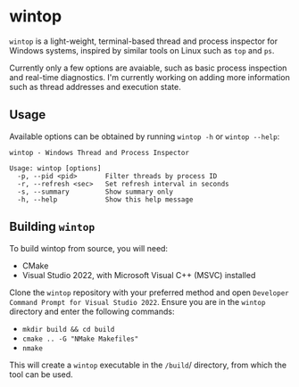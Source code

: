 # wintop

`wintop` is a light-weight, terminal-based thread and process inspector for Windows systems, inspired by similar tools on Linux such as `top` and `ps`.

Currently only a few options are avaiable, such as basic process inspection and real-time diagnostics. I'm currently working on adding more information such as thread addresses and execution state.

## Usage

Available options can be obtained by running `wintop -h` or `wintop --help`:

```
wintop - Windows Thread and Process Inspector

Usage: wintop [options]
  -p, --pid <pid>       Filter threads by process ID
  -r, --refresh <sec>   Set refresh interval in seconds
  -s, --summary         Show summary only
  -h, --help            Show this help message
```

## Building `wintop`

To build wintop from source, you will need:
* CMake
* Visual Studio 2022, with Microsoft Visual C++ (MSVC) installed



Clone the `wintop` repository with your preferred method and open `Developer Command Prompt for Visual Studio 2022`. Ensure you are in the `wintop` directory and enter the following commands:
* `mkdir build && cd build`
* `cmake .. -G "NMake Makefiles"`
* `nmake`

This will create a `wintop` executable in the `/build`/ directory, from which the tool can be used.